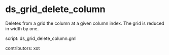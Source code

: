 ds_grid_delete_column
=====================

Deletes from a grid the column at a given column
index. The grid is reduced in width by one.

script: ds_grid_delete_column.gml

contributors: xot
